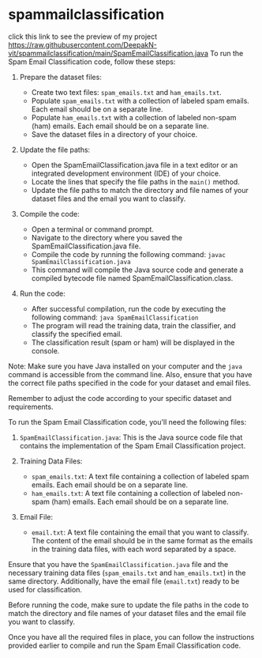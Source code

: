 # spammailclassification
click this link to see the preview of my project https://raw.githubusercontent.com/DeepakN-vit/spammailclassification/main/SpamEmailClassification.java
To run the Spam Email Classification code, follow these steps:

1. Prepare the dataset files:
   - Create two text files: `spam_emails.txt` and `ham_emails.txt`.
   - Populate `spam_emails.txt` with a collection of labeled spam emails. Each email should be on a separate line.
   - Populate `ham_emails.txt` with a collection of labeled non-spam (ham) emails. Each email should be on a separate line.
   - Save the dataset files in a directory of your choice.

2. Update the file paths:
   - Open the SpamEmailClassification.java file in a text editor or an integrated development environment (IDE) of your choice.
   - Locate the lines that specify the file paths in the `main()` method.
   - Update the file paths to match the directory and file names of your dataset files and the email you want to classify.

3. Compile the code:
   - Open a terminal or command prompt.
   - Navigate to the directory where you saved the SpamEmailClassification.java file.
   - Compile the code by running the following command: `javac SpamEmailClassification.java`
   - This command will compile the Java source code and generate a compiled bytecode file named SpamEmailClassification.class.

4. Run the code:
   - After successful compilation, run the code by executing the following command: `java SpamEmailClassification`
   - The program will read the training data, train the classifier, and classify the specified email.
   - The classification result (spam or ham) will be displayed in the console.

Note: Make sure you have Java installed on your computer and the `java` command is accessible from the command line. Also, ensure that you have the correct file paths specified in the code for your dataset and email files.

Remember to adjust the code according to your specific dataset and requirements.

To run the Spam Email Classification code, you'll need the following files:

1. `SpamEmailClassification.java`: This is the Java source code file that contains the implementation of the Spam Email Classification project.

2. Training Data Files:
   - `spam_emails.txt`: A text file containing a collection of labeled spam emails. Each email should be on a separate line.
   - `ham_emails.txt`: A text file containing a collection of labeled non-spam (ham) emails. Each email should be on a separate line.

3. Email File:
   - `email.txt`: A text file containing the email that you want to classify. The content of the email should be in the same format as the emails in the training data files, with each word separated by a space.

Ensure that you have the `SpamEmailClassification.java` file and the necessary training data files (`spam_emails.txt` and `ham_emails.txt`) in the same directory. Additionally, have the email file (`email.txt`) ready to be used for classification.

Before running the code, make sure to update the file paths in the code to match the directory and file names of your dataset files and the email file you want to classify.

Once you have all the required files in place, you can follow the instructions provided earlier to compile and run the Spam Email Classification code.
